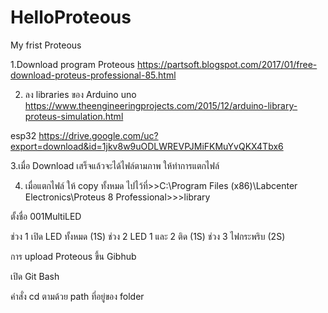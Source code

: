 # HelloProteous
My frist Proteous

1.Download program Proteous
      https://partsoft.blogspot.com/2017/01/free-download-proteus-professional-85.html
      
2. ลง libraries ของ Arduino uno
https://www.theengineeringprojects.com/2015/12/arduino-library-proteus-simulation.html

esp32
https://drive.google.com/uc?export=download&id=1jkv8w9uODLWREVPJMiFKMuYvQKX4Tbx6

3.เมื่อ Download เสร็จแล้วจะได้ไฟล์ตามภาพ ให้ทำการแตกไฟล์

4. เมื่อแตกไฟล์ ให้ copy ทั้งหมด ไปไว้ที่>>C:\Program Files (x86)\Labcenter Electronics\Proteus 8 Professional>>>library

ตั้งชื่อ 001MultiLED

ช่วง 1 เปิด LED ทั้งหมด (1S)
ช่วง 2 LED 1 และ 2 ติด (1S)
ช่วง 3 ไฟกระพริบ (2S)




การ upload Proteous ขึ้น Gibhub

เปิด Git Bash

คำสั่ง cd ตามด้วย path ที่อยู่ของ folder

